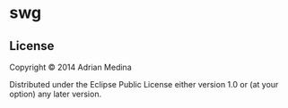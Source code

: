 # swg

## License

Copyright © 2014 Adrian Medina

Distributed under the Eclipse Public License either version 1.0 or (at
your option) any later version.
